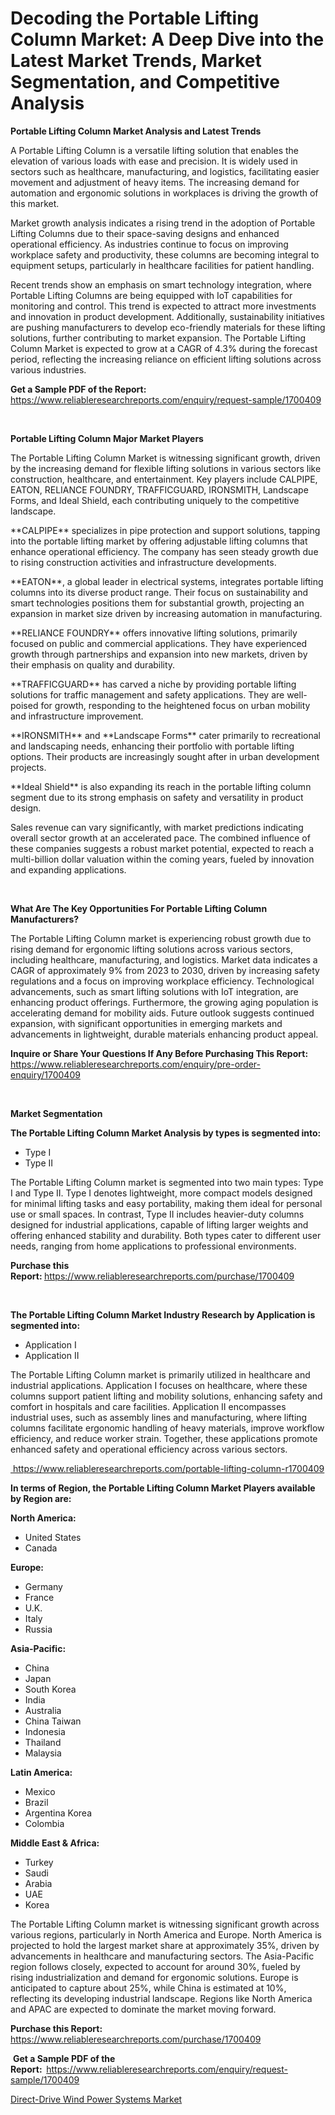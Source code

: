 <p><h1>Decoding the Portable Lifting Column Market: A Deep Dive into the Latest Market Trends, Market Segmentation, and Competitive Analysis</h1></p><p><strong>Portable Lifting Column Market Analysis and Latest Trends</strong></p>
<p><p>A Portable Lifting Column is a versatile lifting solution that enables the elevation of various loads with ease and precision. It is widely used in sectors such as healthcare, manufacturing, and logistics, facilitating easier movement and adjustment of heavy items. The increasing demand for automation and ergonomic solutions in workplaces is driving the growth of this market.</p><p>Market growth analysis indicates a rising trend in the adoption of Portable Lifting Columns due to their space-saving designs and enhanced operational efficiency. As industries continue to focus on improving workplace safety and productivity, these columns are becoming integral to equipment setups, particularly in healthcare facilities for patient handling.</p><p>Recent trends show an emphasis on smart technology integration, where Portable Lifting Columns are being equipped with IoT capabilities for monitoring and control. This trend is expected to attract more investments and innovation in product development. Additionally, sustainability initiatives are pushing manufacturers to develop eco-friendly materials for these lifting solutions, further contributing to market expansion. The Portable Lifting Column Market is expected to grow at a CAGR of 4.3% during the forecast period, reflecting the increasing reliance on efficient lifting solutions across various industries.</p></p>
<p><strong>Get a Sample PDF of the Report:&nbsp;</strong> <a href="https://www.reliableresearchreports.com/enquiry/request-sample/1700409?utm_campaign=3446&utm_medium=2&utm_source=Github&utm_content=ia&utm_term=27032025&utm_id=portable-lifting-column">https://www.reliableresearchreports.com/enquiry/request-sample/1700409</a></p>
<p>&nbsp;</p>
<p><strong>Portable Lifting Column Major Market Players</strong></p>
<p><p>The Portable Lifting Column Market is witnessing significant growth, driven by the increasing demand for flexible lifting solutions in various sectors like construction, healthcare, and entertainment. Key players include CALPIPE, EATON, RELIANCE FOUNDRY, TRAFFICGUARD, IRONSMITH, Landscape Forms, and Ideal Shield, each contributing uniquely to the competitive landscape.</p><p>**CALPIPE** specializes in pipe protection and support solutions, tapping into the portable lifting market by offering adjustable lifting columns that enhance operational efficiency. The company has seen steady growth due to rising construction activities and infrastructure developments.</p><p>**EATON**, a global leader in electrical systems, integrates portable lifting columns into its diverse product range. Their focus on sustainability and smart technologies positions them for substantial growth, projecting an expansion in market size driven by increasing automation in manufacturing.</p><p>**RELIANCE FOUNDRY** offers innovative lifting solutions, primarily focused on public and commercial applications. They have experienced growth through partnerships and expansion into new markets, driven by their emphasis on quality and durability.</p><p>**TRAFFICGUARD** has carved a niche by providing portable lifting solutions for traffic management and safety applications. They are well-poised for growth, responding to the heightened focus on urban mobility and infrastructure improvement.</p><p>**IRONSMITH** and **Landscape Forms** cater primarily to recreational and landscaping needs, enhancing their portfolio with portable lifting options. Their products are increasingly sought after in urban development projects.</p><p>**Ideal Shield** is also expanding its reach in the portable lifting column segment due to its strong emphasis on safety and versatility in product design.</p><p>Sales revenue can vary significantly, with market predictions indicating overall sector growth at an accelerated pace. The combined influence of these companies suggests a robust market potential, expected to reach a multi-billion dollar valuation within the coming years, fueled by innovation and expanding applications.</p></p>
<p>&nbsp;</p>
<p><strong>What Are The Key Opportunities For Portable Lifting Column Manufacturers?</strong></p>
<p><p>The Portable Lifting Column market is experiencing robust growth due to rising demand for ergonomic lifting solutions across various sectors, including healthcare, manufacturing, and logistics. Market data indicates a CAGR of approximately 9% from 2023 to 2030, driven by increasing safety regulations and a focus on improving workplace efficiency. Technological advancements, such as smart lifting solutions with IoT integration, are enhancing product offerings. Furthermore, the growing aging population is accelerating demand for mobility aids. Future outlook suggests continued expansion, with significant opportunities in emerging markets and advancements in lightweight, durable materials enhancing product appeal.</p></p>
<p><strong>Inquire or Share Your Questions If Any Before Purchasing This Report:</strong> <a href="https://www.reliableresearchreports.com/enquiry/pre-order-enquiry/1700409?utm_campaign=3446&utm_medium=2&utm_source=Github&utm_content=ia&utm_term=27032025&utm_id=portable-lifting-column">https://www.reliableresearchreports.com/enquiry/pre-order-enquiry/1700409</a></p>
<p>&nbsp;</p>
<p><strong>Market Segmentation</strong></p>
<p><strong>The Portable Lifting Column Market Analysis by types is segmented into:</strong></p>
<p><ul><li>Type I</li><li>Type II</li></ul></p>
<p><p>The Portable Lifting Column market is segmented into two main types: Type I and Type II. Type I denotes lightweight, more compact models designed for minimal lifting tasks and easy portability, making them ideal for personal use or small spaces. In contrast, Type II includes heavier-duty columns designed for industrial applications, capable of lifting larger weights and offering enhanced stability and durability. Both types cater to different user needs, ranging from home applications to professional environments.</p></p>
<p><strong>Purchase this Report:&nbsp;</strong><a href="https://www.reliableresearchreports.com/purchase/1700409?utm_campaign=3446&utm_medium=2&utm_source=Github&utm_content=ia&utm_term=27032025&utm_id=portable-lifting-column">https://www.reliableresearchreports.com/purchase/1700409</a></p>
<p>&nbsp;</p>
<p><strong>The Portable Lifting Column Market Industry Research by Application is segmented into:</strong></p>
<p><ul><li>Application I</li><li>Application II</li></ul></p>
<p><p>The Portable Lifting Column market is primarily utilized in healthcare and industrial applications. Application I focuses on healthcare, where these columns support patient lifting and mobility solutions, enhancing safety and comfort in hospitals and care facilities. Application II encompasses industrial uses, such as assembly lines and manufacturing, where lifting columns facilitate ergonomic handling of heavy materials, improve workflow efficiency, and reduce worker strain. Together, these applications promote enhanced safety and operational efficiency across various sectors.</p></p>
<p><a href="https://www.reliableresearchreports.com/portable-lifting-column-r1700409?utm_campaign=3446&utm_medium=2&utm_source=Github&utm_content=ia&utm_term=27032025&utm_id=portable-lifting-column">&nbsp;https://www.reliableresearchreports.com/portable-lifting-column-r1700409</a></p>
<p><strong>In terms of Region, the Portable Lifting Column Market Players available by Region are:</strong></p>
<p>
    <p> <strong> North America: </strong>
        <ul>
            <li>United States</li>
            <li>Canada</li>
        </ul>
        </p> 
    <p> <strong> Europe: </strong>
        <ul>
            <li>Germany</li>
            <li>France</li>
            <li>U.K.</li>
            <li>Italy</li>
            <li>Russia</li>
        </ul>
        </p> 
    <p> <strong> Asia-Pacific: </strong>
        <ul>
            <li>China</li>
            <li>Japan</li>
            <li>South Korea</li>
            <li>India</li>
            <li>Australia</li>
            <li>China Taiwan</li>
            <li>Indonesia</li>
            <li>Thailand</li>
            <li>Malaysia</li>
        </ul>
        </p> 
    <p> <strong> Latin America: </strong>
        <ul>
            <li>Mexico</li>
            <li>Brazil</li>
            <li>Argentina Korea</li>
            <li>Colombia</li>
        </ul>
        </p> 
    <p> <strong> Middle East & Africa: </strong>
        <ul>
            <li>Turkey</li>
            <li>Saudi</li>
            <li>Arabia</li>
            <li>UAE</li>
            <li>Korea</li>
        </ul>
    </p>
    </p>
<p><p>The Portable Lifting Column market is witnessing significant growth across various regions, particularly in North America and Europe. North America is projected to hold the largest market share at approximately 35%, driven by advancements in healthcare and manufacturing sectors. The Asia-Pacific region follows closely, expected to account for around 30%, fueled by rising industrialization and demand for ergonomic solutions. Europe is anticipated to capture about 25%, while China is estimated at 10%, reflecting its developing industrial landscape. Regions like North America and APAC are expected to dominate the market moving forward.</p></p>
<p><strong>Purchase this Report: </strong><a href="https://www.reliableresearchreports.com/purchase/1700409?utm_campaign=3446&utm_medium=2&utm_source=Github&utm_content=ia&utm_term=27032025&utm_id=portable-lifting-column">https://www.reliableresearchreports.com/purchase/1700409</a></p>
<p>&nbsp;<strong>Get a Sample PDF of the Report:&nbsp;&nbsp;</strong><a href="https://www.reliableresearchreports.com/enquiry/request-sample/1700409?utm_campaign=3446&utm_medium=2&utm_source=Github&utm_content=ia&utm_term=27032025&utm_id=portable-lifting-column">https://www.reliableresearchreports.com/enquiry/request-sample/1700409</a></p>
<p><strong></strong></p>
<p><p><a href="https://github.com/amoakuolaopa/Market-Research-Report-List-1/blob/main/direct-drive-wind-power-systems-market.md?utm_campaign=3446&utm_medium=2&utm_source=Github&utm_content=ia&utm_term=27032025&utm_id=portable-lifting-column">Direct-Drive Wind Power Systems Market</a></p></p>